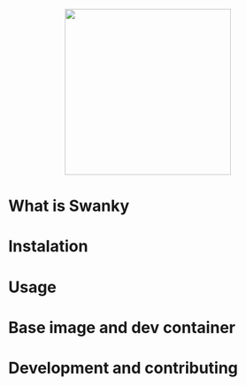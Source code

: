 <p align="center">
<img src="https://github.com/AstarNetwork/swanky-cli/blob/chore/update-readme/logo.png" width=300/>
</p>

# What is Swanky

# Instalation

# Usage

# Base image and dev container

# Development and contributing
